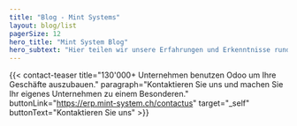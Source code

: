 ```yaml
---
title: "Blog - Mint Systems"
layout: blog/list
pagerSize: 12
hero_title: "Mint System Blog"
hero_subtext: "Hier teilen wir unsere Erfahrungen und Erkenntnisse rund um unsere Arbeit."
---
```


{{< contact-teaser 
    title="130'000+ Unternehmen benutzen Odoo um Ihre Geschäfte auszubauen." 
    paragraph="Kontaktieren Sie uns und machen Sie Ihr eigenes Unternehmen zu einem Besonderen." 
    buttonLink="https://erp.mint-system.ch/contactus" 
    target="_self"
    buttonText="Kontaktieren Sie uns" >}}
